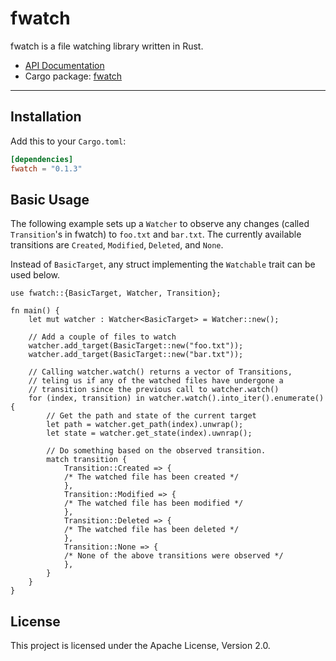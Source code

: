 # fwatch

fwatch is a file watching library written in Rust.

* [API Documentation](https://docs.rs/fwatch/)
* Cargo package: [fwatch](https://crates.io/crates/fwatchs)

---
## Installation

Add this to your `Cargo.toml`:

```toml
[dependencies]
fwatch = "0.1.3"
```
## Basic Usage

The following example sets up a `Watcher` to observe any changes (called `Transition`'s in fwatch) to `foo.txt` and `bar.txt`.  The currently available transitions are `Created`, `Modified`, `Deleted`, and `None`.  

Instead of `BasicTarget`, any struct implementing the `Watchable` trait can be used below.  

```rust,ignore
use fwatch::{BasicTarget, Watcher, Transition};

fn main() {
    let mut watcher : Watcher<BasicTarget> = Watcher::new();

    // Add a couple of files to watch
    watcher.add_target(BasicTarget::new("foo.txt"));
    watcher.add_target(BasicTarget::new("bar.txt"));
    
    // Calling watcher.watch() returns a vector of Transitions, 
    // teling us if any of the watched files have undergone a
    // transition since the previous call to watcher.watch()
    for (index, transition) in watcher.watch().into_iter().enumerate() {
        // Get the path and state of the current target
        let path = watcher.get_path(index).unwrap();
        let state = watcher.get_state(index).uwnrap();

        // Do something based on the observed transition.
        match transition {
            Transition::Created => { 
            /* The watched file has been created */ 
            },
            Transition::Modified => { 
            /* The watched file has been modified */ 
            },
            Transition::Deleted => { 
            /* The watched file has been deleted */ 
            },
            Transition::None => { 
            /* None of the above transitions were observed */ 
            },
        }
    }
}
```

## License

This project is licensed under the Apache License, Version 2.0.
